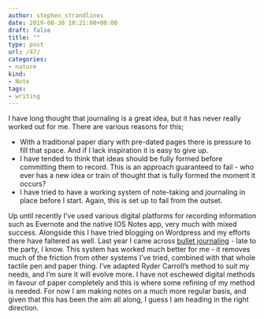 ```yaml
---
author: stephen_strandlines
date: 2019-08-30 18:21:00+00:00
draft: false
title: ""
type: post
url: /47/
categories:
- nature
kind:
- Note
tags:
- writing
---
```





I have long thought that journaling is a great idea, but it has never really worked out for me. There are various reasons for this;








  * With a traditional paper diary with pre-dated pages there is pressure to fill that space. And if I lack inspiration it is easy to give up.
  * I have tended to think that ideas should be fully formed before committing them to record. This is an approach guaranteed to fail - who ever has a new idea or train of thought that is fully formed the moment it occurs?
  * I have tried to have a working system of note-taking and journaling in place before I start. Again, this is set up to fail from the outset.






Up until recently I’ve used various digital platforms for recording information such as Evernote and the native IOS Notes app, very much with mixed success. Alongside this I have tried blogging on Wordpress and my efforts there have faltered as well. Last year I came across [bullet journaling](https://bulletjournal.com/) - late to the party, I know. This system has worked much better for me - it removes much of the friction from other systems I’ve tried, combined with that whole tactile pen and paper thing. I’ve adapted Ryder Carroll’s method to suit my needs, and I’m sure it will evolve more. I have not eschewed digital methods in favour of paper completely and this is where some refining of my method is needed. For now I am making notes on a much more regular basis, and given that this has been the aim all along, I guess I am heading in the right direction.



